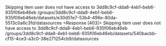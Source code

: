 Skipping item user does not have access to 3dd8c9cf-dda8-4eb1-beb6-935f06eb46eb
/groups/3dd8c9cf-dda8-4eb1-beb6-935f06eb46eb/datasets/e30d51e7-53b4-496e-80da-5513c0a6c3fd/datasources
<Response [403]>
Skipping item user does not have access to 3dd8c9cf-dda8-4eb1-beb6-935f06eb46eb
/groups/3dd8c9cf-dda8-4eb1-beb6-935f06eb46eb/datasets/540bacbb-cf15-4ce3-a3c0-38e271254cb9/datasources
